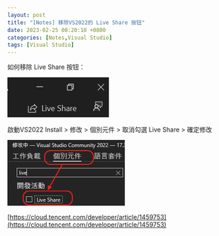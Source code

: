 ```yaml
---
layout: post
title: "[Notes] 移除VS2022的 Live Share 按钮"
date: 2023-02-25 00:20:10 +0800
categories: [Notes,Visual Studio]
tags: [Visual Studio]
---
```


如何移除 Live Share 按钮：

![](/assets/img/post/vs-live-share-button.png)


啟動VS2022 Install > 修改 > 個別元件 > 取消勾選 Live Share > 確定修改

![](/assets/img/post/vs-live-share-remove.png)


[https://cloud.tencent.com/developer/article/1459753](https://cloud.tencent.com/developer/article/1459753)